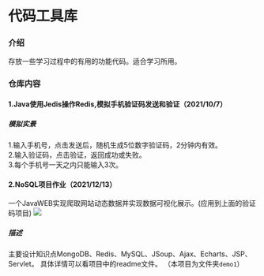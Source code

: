 # 代码工具库

### 介绍
存放一些学习过程中的有用的功能代码。适合学习所用。

### 仓库内容
#### 1.Java使用Jedis操作Redis,模拟手机验证码发送和验证（2021/10/7）
##### 模拟实景
1.输入手机号，点击发送后，随机生成5位数字验证码，2分钟内有效。 <br>
2.输入验证码，点击验证，返回成功或失败。<br>
3.每个手机号一天之内只能输入3次。<br>


#### 2.NoSQL项目作业（2021/12/13）
一个JavaWEB实现爬取网站动态数据并实现数据可视化展示。(应用到上面的验证码项目)
![](https://img-blog.csdnimg.cn/79b996fb0d4043f891618ee188dad66c.png)
##### 描述
主要设计知识点MongoDB、Redis、MySQL、JSoup、Ajax、Echarts、JSP、Servlet。
具体详情可以看项目中的readme文件。
（本项目为文件夹`demo1`）





